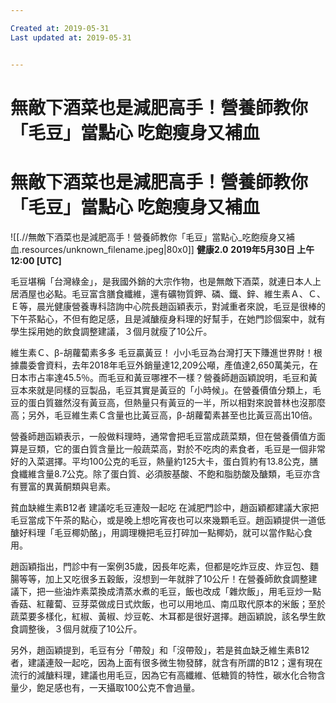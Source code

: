 ```yaml
---

Created at: 2019-05-31
Last updated at: 2019-05-31


---
```


# 無敵下酒菜也是減肥高手！營養師教你「毛豆」當點心 吃飽瘦身又補血


# 無敵下酒菜也是減肥高手！營養師教你「毛豆」當點心 吃飽瘦身又補血

![[.//無敵下酒菜也是減肥高手！營養師教你「毛豆」當點心_吃飽瘦身又補血.resources/unknown_filename.jpeg\|80x0]] **健康2.0** **2019年5月30日 上午12:00 \[UTC\]** 

毛豆堪稱「台灣綠金」，是我國外銷的大宗作物，也是無敵下酒菜，就連日本人上居酒屋也必點。毛豆富含膳食纖維，還有礦物質鉀、磷、鐵、鋅、維生素Ａ、Ｃ、Ｅ等，晨光健康營養專科諮詢中心院長趙函穎表示，對減重者來說，毛豆是很棒的下午茶點心，不但有飽足感，且是減醣瘦身料理的好幫手，在她門診個案中，就有學生採用她的飲食調整建議，３個月就瘦了10公斤。

維生素Ｃ、β-胡蘿蔔素多多 毛豆贏黃豆！
小小毛豆為台灣打天下賺進世界財！根據農委會資料，去年2018年毛豆外銷量達12,209公噸，產值達2,650萬美元，在日本市占率達45.5％。而毛豆和黃豆哪裡不一樣？營養師趙函穎說明，毛豆和黃豆本來就是同樣的豆製品，毛豆其實是黃豆的「小時候」。在營養價值分類上，毛豆的蛋白質雖然沒有黃豆高，但熱量只有黃豆的一半，所以相對來說普林也沒那麼高；另外，毛豆維生素Ｃ含量也比黃豆高，β-胡蘿蔔素甚至也比黃豆高出10倍。

營養師趙函穎表示，一般做料理時，通常會把毛豆當成蔬菜類，但在營養價值方面算是豆類，它的蛋白質含量比一般蔬菜高，對於不吃肉的素食者，毛豆是一個非常好的入菜選擇。平均100公克的毛豆，熱量約125大卡，蛋白質約有13.8公克，膳食纖維含量8.7公克。除了蛋白質、必須胺基酸、不飽和脂肪酸及醣類，毛豆亦含有豐富的異黃酮類與皂素。

貧血缺維生素B12者 建議吃毛豆連殼一起吃
在減肥門診中，趙函穎都建議大家把毛豆當成下午茶的點心，或是晚上想吃宵夜也可以來幾顆毛豆。趙函穎提供一道低醣好料理「毛豆椰奶酪」，用調理機把毛豆打碎加一點椰奶，就可以當作點心食用。

趙函穎指出，門診中有一案例35歲，因長年吃素，但都是吃炸豆皮、炸豆包、麵腸等等，加上又吃很多五穀飯，沒想到一年就胖了10公斤！在營養師飲食調整建議下，把一些油炸素菜換成清蒸水煮的毛豆，飯也改成「雜炊飯」，用毛豆炒一點香菇、紅蘿蔔、豆芽菜做成日式炊飯，也可以用地瓜、南瓜取代原本的米飯；至於蔬菜要多樣化，紅椒、黃椒、炒豆乾、木耳都是很好選擇。趙函穎說，該名學生飲食調整後，３個月就瘦了10公斤。

另外，趙函穎提到，毛豆有分「帶殼」和「沒帶殼」，若是貧血缺乏維生素B12者，建議連殼一起吃，因為上面有很多微生物發酵，就含有所謂的B12；還有現在流行的減醣料理，建議也用毛豆，因為它有高纖維、低糖質的特性，碳水化合物含量少，飽足感也有，一天攝取100公克不會過量。

